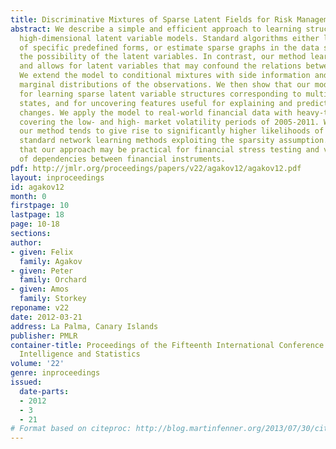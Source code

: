 ```yaml
---
title: Discriminative Mixtures of Sparse Latent Fields for Risk Management
abstract: We describe a simple and efficient approach to learning structures of sparse
  high-dimensional latent variable models. Standard algorithms either learn structures
  of specific predefined forms, or estimate sparse graphs in the data space ignoring
  the possibility of the latent variables. In contrast, our method learns rich dependencies
  and allows for latent variables that may confound the relations between the observations.
  We extend the model to conditional mixtures with side information and non-Gaussian
  marginal distributions of the observations. We then show that our model may be used
  for learning sparse latent variable structures corresponding to multiple unknown
  states, and for uncovering features useful for explaining and predicting structural
  changes. We apply the model to real-world financial data with heavy-tailed marginals
  covering the low- and high- market volatility periods of 2005-2011. We show that
  our method tends to give rise to significantly higher likelihoods of test data than
  standard network learning methods exploiting the sparsity assumption. We also demonstrate
  that our approach may be practical for financial stress testing and visualization
  of dependencies between financial instruments.
pdf: http://jmlr.org/proceedings/papers/v22/agakov12/agakov12.pdf
layout: inproceedings
id: agakov12
month: 0
firstpage: 10
lastpage: 18
page: 10-18
sections: 
author:
- given: Felix
  family: Agakov
- given: Peter
  family: Orchard
- given: Amos
  family: Storkey
reponame: v22
date: 2012-03-21
address: La Palma, Canary Islands
publisher: PMLR
container-title: Proceedings of the Fifteenth International Conference on Artificial
  Intelligence and Statistics
volume: '22'
genre: inproceedings
issued:
  date-parts:
  - 2012
  - 3
  - 21
# Format based on citeproc: http://blog.martinfenner.org/2013/07/30/citeproc-yaml-for-bibliographies/
---
```

